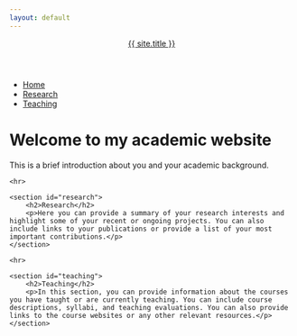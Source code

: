 ```yaml
---
layout: default
---
```


<!-- Sidebar -->
<div class="sidebar">
    <header class="site-title">
        <a href="{{ site.url }}">{{ site.title }}</a>
    </header>
    <nav class="sidebar-nav">
        <ul>
            <li><a href="{{ site.url }}">Home</a></li>
            <li><a href="{{ site.url }}/research">Research</a></li>
            <li><a href="{{ site.url }}/teaching">Teaching</a></li>
        </ul>
    </nav>
</div>

<!-- Main content -->
<div class="main-content">
    <h1>Welcome to my academic website</h1>
    <p>This is a brief introduction about you and your academic background.</p>

    <hr>

    <section id="research">
        <h2>Research</h2>
        <p>Here you can provide a summary of your research interests and highlight some of your recent or ongoing projects. You can also include links to your publications or provide a list of your most important contributions.</p>
    </section>

    <hr>

    <section id="teaching">
        <h2>Teaching</h2>
        <p>In this section, you can provide information about the courses you have taught or are currently teaching. You can include course descriptions, syllabi, and teaching evaluations. You can also provide links to the course websites or any other relevant resources.</p>
    </section>
</div>
